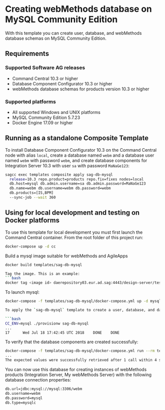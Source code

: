 <!-- Copyright 2013 - 2018 Software AG, Darmstadt, Germany and/or its licensors

   SPDX-License-Identifier: Apache-2.0

    Licensed under the Apache License, Version 2.0 (the "License");
    you may not use this file except in compliance with the License.
    You may obtain a copy of the License at

        http://www.apache.org/licenses/LICENSE-2.0

    Unless required by applicable law or agreed to in writing, software
    distributed under the License is distributed on an "AS IS" BASIS,
     WITHOUT WARRANTIES OR CONDITIONS OF ANY KIND, either express or implied.
     See the License for the specific language governing permissions and

     limitations under the License.                                                  

-->
# Creating webMethods database on MySQL Community Edition

With this template you can create user, database, and webMethods database schemas on MySQL Community Edition.

## Requirements

### Supported Software AG releases

* Command Central 10.3 or higher
* Database Component Configurator 10.3 or higher
* webMethods database schemas for products version 10.3 or higher

### Supported platforms

* All supported Windows and UNIX platforms
* MySQL Community Edition 5.7.23
* Docker Engine 17.09 or higher

## Running as a standalone Composite Template

To install Database Component Configurator 10.3 on the Command Central node with alias `local`, create a database named `webm` and a database user named `webm` with password `webm`, and create database components for Integration Server 10.3 with user `sa` with password `MaNaGe123`:

```bash
sagcc exec templates composite apply sag-db-mysql
  release=10.3 repo.product=products repo.fix=fixes nodes=local
  db.host=mysql db.admin.username=sa db.admin.password=MaNaGe123
  db.name=webm db.username=webm db.password=webm
  db.products=[IS,BPM]
  --sync-job --wait 360
```

## Using for local development and testing on Docker platforms

To use this template for local development you must first launch the Command Central container. From the root folder of this project run:

```bash
docker-compose up -d cc
```
Build a mysql image suitable for webMethods and AgileApps
```bash
docker build templates/sag-db-mysql

Tag the image. This is an example:
```bash
docker tag <image id> daerepository03.eur.ad.sag:4443/design-server/test:mysql-5.7.23
```

To launch mysql:
```bash
docker-compose -f templates/sag-db-mysql/docker-compose.yml up -d mysql

To apply the `sag-db-mysql` template to create a user, database, and database components:

```bash
CC_ENV=mysql ./provisionw sag-db-mysql
...
17      Wed Jul 18 17:42:45 UTC 2018    DONE    DONE
```

To verify that the database components are created successfully:

```bash
docker-compose -f templates/sag-db-mysql/docker-compose.yml run --rm test
...
The expected values were successfully retrieved after 1 call within 4 seconds.
```

You can now use this database for creating instances of webMethods products (Integration Server, My webMethods Server) with the following database connection properties:

```bash
db.url=jdbc:mysql://mysql:3306/webm
db.username=webm
db.password=mysql
db.type=mysqlc
```

